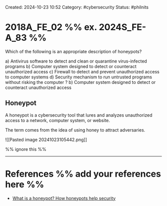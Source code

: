 Created: 2024-10-23 10:52
Category: #cybersecurity
Status: #philnits



# 2018A_FE_02 %% ex. 2024S_FE-A_83 %%

Which of the following is an appropriate description of honeypots?

a) Antivirus software to detect and clean or quarantine virus-infected programs
b) Computer system designed to detect or counteract unauthorized access
c) Firewall to detect and prevent unauthorized access to computer systems
d) Security mechanism to run untrusted programs without risking the computer
?
b) Computer system designed to detect or counteract unauthorized access

## Honeypot

A honeypot is a cybersecurity tool that lures and analyzes unauthorized access to a network, computer system, or website.

The term comes from the idea of using honey to attract adversaries.

![[Pasted image 20241023105442.png]]

%% ignore this %%
<!--SR:!2025-04-16,41,290-->
---









# References %% add your references here %%
- [What is a honeypot? How honeypots help security](https://www.kaspersky.com/resource-center/threats/what-is-a-honeypot)